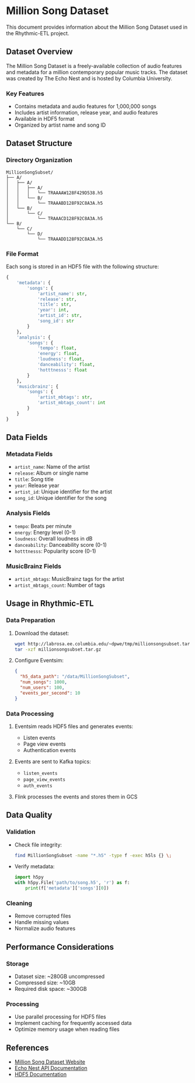 # Million Song Dataset

This document provides information about the Million Song Dataset used in the Rhythmic-ETL project.

## Dataset Overview

The Million Song Dataset is a freely-available collection of audio features and metadata for a million contemporary popular music tracks. The dataset was created by The Echo Nest and is hosted by Columbia University.

### Key Features

- Contains metadata and audio features for 1,000,000 songs
- Includes artist information, release year, and audio features
- Available in HDF5 format
- Organized by artist name and song ID

## Dataset Structure

### Directory Organization

```
MillionSongSubset/
├── A/
│   ├── A/
│   │   ├── A/
│   │   │   └── TRAAAAW128F429D538.h5
│   │   └── B/
│   │       └── TRAAABD128F92C8A3A.h5
│   └── B/
│       └── C/
│           └── TRAAACD128F92C8A3A.h5
└── B/
    └── C/
        └── D/
            └── TRAAADD128F92C8A3A.h5
```

### File Format

Each song is stored in an HDF5 file with the following structure:

```python
{
    'metadata': {
        'songs': {
            'artist_name': str,
            'release': str,
            'title': str,
            'year': int,
            'artist_id': str,
            'song_id': str
        }
    },
    'analysis': {
        'songs': {
            'tempo': float,
            'energy': float,
            'loudness': float,
            'danceability': float,
            'hotttnesss': float
        }
    },
    'musicbrainz': {
        'songs': {
            'artist_mbtags': str,
            'artist_mbtags_count': int
        }
    }
}
```

## Data Fields

### Metadata Fields

- `artist_name`: Name of the artist
- `release`: Album or single name
- `title`: Song title
- `year`: Release year
- `artist_id`: Unique identifier for the artist
- `song_id`: Unique identifier for the song

### Analysis Fields

- `tempo`: Beats per minute
- `energy`: Energy level (0-1)
- `loudness`: Overall loudness in dB
- `danceability`: Danceability score (0-1)
- `hotttnesss`: Popularity score (0-1)

### MusicBrainz Fields

- `artist_mbtags`: MusicBrainz tags for the artist
- `artist_mbtags_count`: Number of tags

## Usage in Rhythmic-ETL

### Data Preparation

1. Download the dataset:
   ```bash
   wget http://labrosa.ee.columbia.edu/~dpwe/tmp/millionsongsubset.tar.gz
   tar -xzf millionsongsubset.tar.gz
   ```

2. Configure Eventsim:
   ```json
   {
     "h5_data_path": "/data/MillionSongSubset",
     "num_songs": 1000,
     "num_users": 100,
     "events_per_second": 10
   }
   ```

### Data Processing

1. Eventsim reads HDF5 files and generates events:
   - Listen events
   - Page view events
   - Authentication events

2. Events are sent to Kafka topics:
   - `listen_events`
   - `page_view_events`
   - `auth_events`

3. Flink processes the events and stores them in GCS

## Data Quality

### Validation

- Check file integrity:
  ```bash
  find MillionSongSubset -name "*.h5" -type f -exec h5ls {} \;
  ```

- Verify metadata:
  ```python
  import h5py
  with h5py.File('path/to/song.h5', 'r') as f:
      print(f['metadata']['songs'][0])
  ```

### Cleaning

- Remove corrupted files
- Handle missing values
- Normalize audio features

## Performance Considerations

### Storage

- Dataset size: ~280GB uncompressed
- Compressed size: ~10GB
- Required disk space: ~300GB

### Processing

- Use parallel processing for HDF5 files
- Implement caching for frequently accessed data
- Optimize memory usage when reading files

## References

- [Million Song Dataset Website](http://millionsongdataset.com/)
- [Echo Nest API Documentation](http://developer.echonest.com/docs/v4)
- [HDF5 Documentation](https://www.hdfgroup.org/solutions/hdf5/)